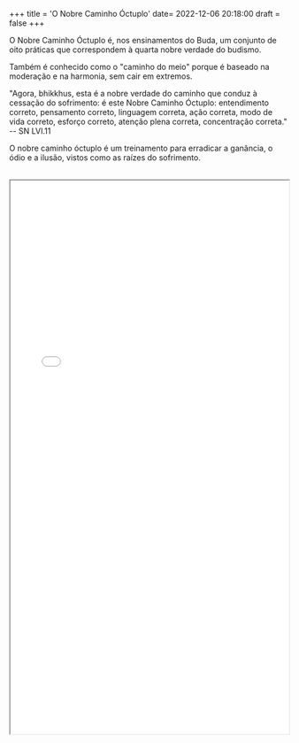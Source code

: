 +++
title = 'O Nobre Caminho Óctuplo'
date= 2022-12-06 20:18:00
draft = false
+++

O Nobre Caminho Óctuplo é, nos ensinamentos do Buda, um conjunto de oito práticas que correspondem à quarta nobre verdade do budismo. 

Também é conhecido como o "caminho do meio" porque é baseado na moderação e na harmonia, sem cair em extremos.

"Agora, bhikkhus, esta é a nobre verdade do caminho que conduz à cessação do sofrimento: é este Nobre Caminho Óctuplo: entendimento correto, pensamento correto, linguagem correta, ação correta, modo de vida correto, esforço correto, atenção plena correta, concentração correta."
-- SN LVI.11

O nobre caminho óctuplo é um treinamento para erradicar a ganância, o ódio e a ilusão, vistos como as raízes do sofrimento.

<br/>

<iframe src="/assets/uploads/pdf/O-Nobre-Caminho-Octuplo.pdf" width="100%" height="1000" > </iframe>
